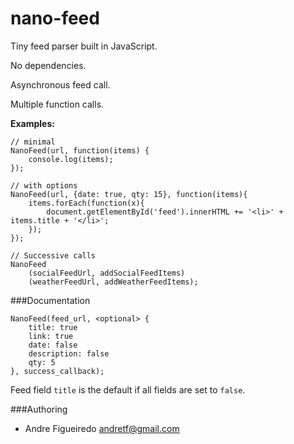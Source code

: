 # nano-feed
Tiny feed parser built in JavaScript.

No dependencies.

Asynchronous feed call.

Multiple function calls.

**Examples:**

    // minimal
    NanoFeed(url, function(items) {
        console.log(items);
    });

    // with options
    NanoFeed(url, {date: true, qty: 15}, function(items){
        items.forEach(function(x){
            document.getElementById('feed').innerHTML += '<li>' + items.title + '</li>';
        });
    });

    // Successive calls
    NanoFeed
        (socialFeedUrl, addSocialFeedItems)
        (weatherFeedUrl, addWeatherFeedItems);


###Documentation

    NanoFeed(feed_url, <optional> {
        title: true
        link: true
        date: false
        description: false
        qty: 5
    }, success_callback);

Feed field `title` is the default if all fields are set to `false`.

###Authoring
- Andre Figueiredo <andretf@gmail.com>
